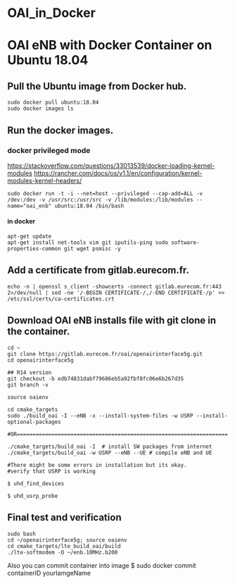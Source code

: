 # OAI_in_Docker
# OAI eNB with Docker Container on Ubuntu 18.04
## Pull the Ubuntu image from Docker hub.
```shell=
sudo docker pull ubuntu:18.04
sudo docker images ls
```

## Run the docker images.
### docker privileged mode

https://stackoverflow.com/questions/33013539/docker-loading-kernel-modules
https://rancher.com/docs/os/v1.1/en/configuration/kernel-modules-kernel-headers/
```shell=
sudo docker run -t -i --net=host --privileged --cap-add=ALL -v /dev:/dev -v /usr/src:/usr/src -v /lib/modules:/lib/modules --name="oai_enb" ubuntu:18.04 /bin/bash
```
#### in docker
```shell=
apt-get update
apt-get install net-tools vim git iputils-ping sudo software-properties-common git wget psmisc -y
```

## Add a certificate from gitlab.eurecom.fr.
```shell=
echo -n | openssl s_client -showcerts -connect gitlab.eurecom.fr:443 2>/dev/null | sed -ne '/-BEGIN CERTIFICATE-/,/-END CERTIFICATE-/p' >> /etc/ssl/certs/ca-certificates.crt
```

## Download OAI eNB installs file with git clone in the container.
```shell=
cd ~
git clone https://gitlab.eurecom.fr/oai/openairinterface5g.git
cd openairinterface5g

## R14 version
git checkout -b edb74831dabf79686eb5a92fbf8fc06e6b267d35
git branch -v
```
```shell=
source oaienv

cd cmake_targets
sudo ./build_oai -I --eNB -x --install-system-files -w USRP --install-optional-packages

#OR===================================================================

./cmake_targets/build_oai -I  # install SW packages from internet
./cmake_targets/build_oai -w USRP --eNB --UE # compile eNB and UE

#There might be some errors in installation but its okay.
#verify that USRP is working

$ uhd_find_devices

$ uhd_usrp_probe 
```
## Final test and verification
```bash=
sudo bash
cd ~/openairinterface5g; source oaienv
cd cmake_targets/lte_build_oai/build
./lte-softmodem -O ~/enb.10MHz.b200
```

Also you can commit container into image
$ sudo docker commit containerID yourIamgeName
